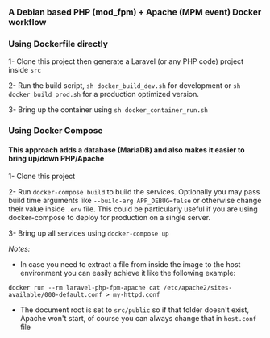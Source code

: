 ### A Debian based PHP (mod_fpm) + Apache (MPM event) Docker workflow

### Using Dockerfile directly
1- Clone this project then generate a Laravel (or any PHP code) project inside `src`

2- Run the build script, `sh docker_build_dev.sh` for development or `sh docker_build_prod.sh` for a production optimized version.

3- Bring up the container using `sh docker_container_run.sh`

### Using Docker Compose
#### This approach adds a database (MariaDB) and also makes it easier to bring up/down PHP/Apache
1- Clone this project

2- Run `docker-compose build` to build the services. Optionally you may pass build time arguments like `--build-arg APP_DEBUG=false` or otherwise change their value inside `.env` file.
This could be particularly useful if you are using docker-compose to deploy for production on a single server.

3- Bring up all services using `docker-compose up`

_Notes:_

- In case you need to extract a file from inside the image to the host environment you can easily achieve it like the following example:

`docker run --rm laravel-php-fpm-apache cat /etc/apache2/sites-available/000-default.conf > my-httpd.conf`
- The document root is set to `src/public` so if that folder doesn't exist, Apache won't start, of course you can always change that in `host.conf` file